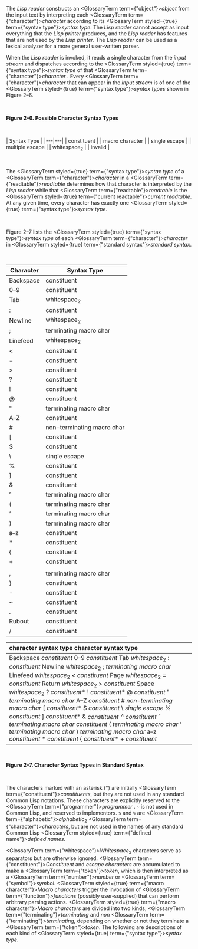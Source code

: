 The *Lisp reader* constructs an <GlossaryTerm  term={"object"}><i>object</i></GlossaryTerm> from the input text by interpreting each <GlossaryTerm  term={"character"}><i>character</i></GlossaryTerm> according to its <GlossaryTerm styled={true} term={"syntax type"}><i>syntax type</i></GlossaryTerm>. The *Lisp reader* cannot accept as input everything that the *Lisp printer* produces, and the *Lisp reader* has features that are not used by the *Lisp printer*. The *Lisp reader* can be used as a lexical analyzer for a more general user-written parser.

When the *Lisp reader* is invoked, it reads a single character from the *input stream* and dispatches according to the <GlossaryTerm styled={true} term={"syntax type"}><i>syntax type</i></GlossaryTerm> of that <GlossaryTerm  term={"character"}><i>character</i></GlossaryTerm> . Every <GlossaryTerm  term={"character"}><i>character</i></GlossaryTerm> that can appear in the *input stream* is of one of the <GlossaryTerm styled={true} term={"syntax type"}><i>syntax types</i></GlossaryTerm> shown in Figure 2–6.

<br />

**Figure 2–6. Possible Character Syntax Types**

<br />

| Syntax Type |
|---|---|
| constituent |
| macro character |
| single escape |
| multiple escape |
| whitespace<sub>2</sub> |
| invalid |

<br />

The <GlossaryTerm styled={true} term={"syntax type"}><i>syntax type</i></GlossaryTerm> of a <GlossaryTerm  term={"character"}><i>character</i></GlossaryTerm> in a <GlossaryTerm  term={"readtable"}><i>readtable</i></GlossaryTerm> determines how that character is interpreted by the *Lisp reader* while that <GlossaryTerm  term={"readtable"}><i>readtable</i></GlossaryTerm> is the <GlossaryTerm styled={true} term={"current readtable"}><i>current readtable</i></GlossaryTerm>. At any given time, every character has exactly one <GlossaryTerm styled={true} term={"syntax type"}><i>syntax type</i></GlossaryTerm>. 

<br />

Figure 2–7 lists the <GlossaryTerm styled={true} term={"syntax type"}><i>syntax type</i></GlossaryTerm> of each <GlossaryTerm  term={"character"}><i>character</i></GlossaryTerm> in <GlossaryTerm styled={true} term={"standard syntax"}><i>standard syntax</i></GlossaryTerm>.

<br />

| Character | Syntax Type |
|---|---|
| Backspace | constituent |
| 0–9 | constituent |
| Tab | whitespace<sub>2</sub> |
| : | constituent |
| Newline | whitespace<sub>2</sub> |
| ; | terminating macro char |
| Linefeed | whitespace<sub>2</sub> |
| < | constituent |
| = | constituent |
| > | constituent |
| ? | constituent |
| ! | constituent |
| @ | constituent |
| " | terminating macro char |
| A–Z | constituent |
| # | non-terminating macro char |
| [ | constituent |
| $ | constituent |
| \ | single escape |
| % | constituent |
| ] | constituent |
| & | constituent |
| ’ | terminating macro char |
| ( | terminating macro char |
| ‘ | terminating macro char |
| ) | terminating macro char |
| a–z | constituent |
| * | constituent |
| { | constituent |
| + | constituent |
| | | multiple escape |
| , | terminating macro char |
| } | constituent |
| - | constituent |
| ~ | constituent |
| . | constituent |
| Rubout | constituent |
| / | constituent |

|**character syntax type character syntax type**|
| :- |
|Backspace <i>constituent</i> 0–9 <i>constituent</i> Tab <i>whitespace</i><sub>2</sub> : <i>constituent</i> Newline <i>whitespace</i><sub>2</sub> ; <i>terminating macro char</i> Linefeed <i>whitespace</i><sub>2</sub> &lt; <i>constituent</i> Page <i>whitespace</i><sub>2</sub> = <i>constituent</i> Return <i>whitespace</i><sub>2</sub> &gt; <i>constituent</i> Space <i>whitespace</i><sub>2</sub> ? <i>constituent</i>* ! <i>constituent</i>* @ <i>constituent</i> " <i>terminating macro char</i> A–Z <i>constituent</i> # <i>non-terminating macro char</i> [ <i>constituent</i>* $ <i>constituent</i> \ <i>single escape</i> % <i>constituent</i> ] <i>constituent</i>* &amp; <i>constituent <sup>∧</sup> constituent</i> ’ <i>terminating macro char constituent</i> ( <i>terminating macro char</i> ‘ <i>terminating macro char</i> ) <i>terminating macro char</i> a–z <i>constituent</i> * <i>constituent</i> \{ <i>constituent</i>* + <i>constituent</i> | <i>multiple escape</i> , <i>terminating macro char</i> \} <i>constituent</i>* - <i>constituent</i> &#126; <i>constituent</i> . <i>constituent</i> Rubout <i>constituent</i> / <i>constituent</i>|

<br />

**Figure 2–7. Character Syntax Types in Standard Syntax**

<br />

The characters marked with an asterisk (\*) are initially <GlossaryTerm  term={"constituent"}><i>constituents</i></GlossaryTerm>, but they are not used in any standard Common Lisp notations. These characters are explicitly reserved to the <GlossaryTerm  term={"programmer"}><i>programmer</i></GlossaryTerm> . `~` is not used in Common Lisp, and reserved to implementors. `$` and `%` are <GlossaryTerm  term={"alphabetic"}><i>alphabetic</i></GlossaryTerm><sub>2</sub> <GlossaryTerm  term={"character"}><i>characters</i></GlossaryTerm>, but are not used in the names of any standard Common Lisp <GlossaryTerm styled={true} term={"defined name"}><i>defined names</i></GlossaryTerm>. 



<GlossaryTerm  term={"whitespace"}><i>Whitespace</i></GlossaryTerm><sub>2</sub> characters serve as separators but are otherwise ignored. <GlossaryTerm  term={"constituent"}><i>Constituent</i></GlossaryTerm> and *escape characters* are accumulated to make a <GlossaryTerm  term={"token"}><i>token</i></GlossaryTerm>, which is then interpreted as a <GlossaryTerm  term={"number"}><i>number</i></GlossaryTerm> or <GlossaryTerm  term={"symbol"}><i>symbol</i></GlossaryTerm>. <GlossaryTerm styled={true} term={"macro character"}><i>Macro characters</i></GlossaryTerm> trigger the invocation of <GlossaryTerm  term={"function"}><i>functions</i></GlossaryTerm> (possibly user-supplied) that can perform arbitrary parsing actions. <GlossaryTerm styled={true} term={"macro character"}><i>Macro characters</i></GlossaryTerm> are divided into two kinds, <GlossaryTerm  term={"terminating"}><i>terminating</i></GlossaryTerm> and *non* <GlossaryTerm  term={"terminating"}><i>terminating</i></GlossaryTerm>, depending on whether or not they terminate a <GlossaryTerm  term={"token"}><i>token</i></GlossaryTerm>. The following are descriptions of each kind of <GlossaryTerm styled={true} term={"syntax type"}><i>syntax type</i></GlossaryTerm>. 

<br />
